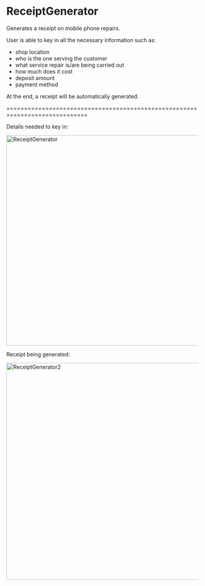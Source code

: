 # ReceiptGenerator
Generates a receipt on mobile phone repairs.  

User is able to key in all the necessary information such as:
- shop location
- who is the one serving the customer
- what service repair is/are being carried out
- how much does it cost
- deposit amount 
- payment method  
  
At the end, a receipt will be automatically generated.

=============================================================================  

Details needed to key in:  

<img width="550" alt="ReceiptGenerator" src="https://user-images.githubusercontent.com/88428142/196016175-6ab31422-3a15-4c0f-b603-65f15318055f.png">

Receipt being generated:  

<img width="567" alt="ReceiptGenerator2" src="https://user-images.githubusercontent.com/88428142/196016546-a98d61a1-a44b-493e-acf2-a3d11fcd40b6.png">
